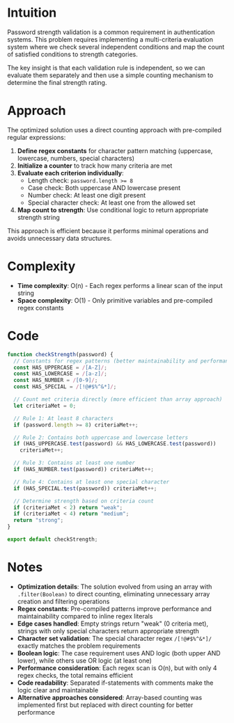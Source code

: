 # Intuition

Password strength validation is a common requirement in authentication systems. This problem requires implementing a multi-criteria evaluation system where we check several independent conditions and map the count of satisfied conditions to strength categories.

The key insight is that each validation rule is independent, so we can evaluate them separately and then use a simple counting mechanism to determine the final strength rating.

# Approach

The optimized solution uses a direct counting approach with pre-compiled regular expressions:

1. **Define regex constants** for character pattern matching (uppercase, lowercase, numbers, special characters)
2. **Initialize a counter** to track how many criteria are met
3. **Evaluate each criterion individually**:
   - Length check: `password.length >= 8`
   - Case check: Both uppercase AND lowercase present
   - Number check: At least one digit present
   - Special character check: At least one from the allowed set
4. **Map count to strength**: Use conditional logic to return appropriate strength string

This approach is efficient because it performs minimal operations and avoids unnecessary data structures.

# Complexity

- **Time complexity**: O(n) - Each regex performs a linear scan of the input string
- **Space complexity**: O(1) - Only primitive variables and pre-compiled regex constants

# Code

```javascript
function checkStrength(password) {
  // Constants for regex patterns (better maintainability and performance)
  const HAS_UPPERCASE = /[A-Z]/;
  const HAS_LOWERCASE = /[a-z]/;
  const HAS_NUMBER = /[0-9]/;
  const HAS_SPECIAL = /[!@#$%^&*]/;

  // Count met criteria directly (more efficient than array approach)
  let criteriaMet = 0;

  // Rule 1: At least 8 characters
  if (password.length >= 8) criteriaMet++;

  // Rule 2: Contains both uppercase and lowercase letters
  if (HAS_UPPERCASE.test(password) && HAS_LOWERCASE.test(password))
    criteriaMet++;

  // Rule 3: Contains at least one number
  if (HAS_NUMBER.test(password)) criteriaMet++;

  // Rule 4: Contains at least one special character
  if (HAS_SPECIAL.test(password)) criteriaMet++;

  // Determine strength based on criteria count
  if (criteriaMet < 2) return "weak";
  if (criteriaMet < 4) return "medium";
  return "strong";
}

export default checkStrength;
```

# Notes

- **Optimization details**: The solution evolved from using an array with `.filter(Boolean)` to direct counting, eliminating unnecessary array creation and filtering operations
- **Regex constants**: Pre-compiled patterns improve performance and maintainability compared to inline regex literals
- **Edge cases handled**: Empty strings return "weak" (0 criteria met), strings with only special characters return appropriate strength
- **Character set validation**: The special character regex `/[!@#$%^&*]/` exactly matches the problem requirements
- **Boolean logic**: The case requirement uses AND logic (both upper AND lower), while others use OR logic (at least one)
- **Performance consideration**: Each regex scan is O(n), but with only 4 regex checks, the total remains efficient
- **Code readability**: Separated if-statements with comments make the logic clear and maintainable
- **Alternative approaches considered**: Array-based counting was implemented first but replaced with direct counting for better performance
